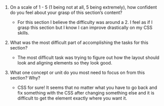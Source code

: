 1. On a scale of 1 - 5 (1 being not at all, 5 being extremely), how confident do you feel about your grasp of this section’s content?

    - For this section I believe the difficulty was around a 2. I feel as if I grasp this section but I know I can improve drastically on my CSS skills. 

2. What was the most difficult part of accomplishing the tasks for this section?

    - The most difficult task was trying to figure out how the layout should look and aligning elements so they look good. 

3. What one concept or unit do you most need to focus on from this section? Why? 

    - CSS for sure! It seems that no matter what you have to go back and fix something with the CSS after changing something else and it is difficult to get the element exactly where you want it. 